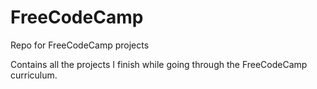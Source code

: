 # FreeCodeCamp
Repo for FreeCodeCamp projects

Contains all the projects I finish while going through the FreeCodeCamp curriculum.  
